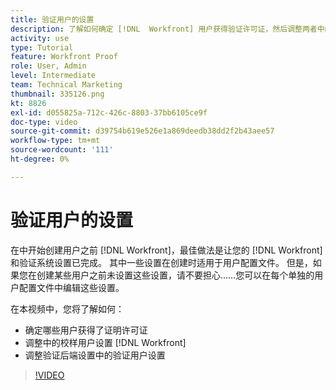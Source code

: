 ```yaml
---
title: 验证用户的设置
description: 了解如何确定 [!DNL  Workfront] 用户获得验证许可证，然后调整两者中的用户设置 [!DNL Workfront] 以及后端设置。
activity: use
type: Tutorial
feature: Workfront Proof
role: User, Admin
level: Intermediate
team: Technical Marketing
thumbnail: 335126.png
kt: 8826
exl-id: d055825a-712c-426c-8803-37bb6105ce9f
doc-type: video
source-git-commit: d39754b619e526e1a869deedb38dd2f2b43aee57
workflow-type: tm+mt
source-wordcount: '111'
ht-degree: 0%

---
```


# 验证用户的设置

在中开始创建用户之前 [!DNL  Workfront]，最佳做法是让您的 [!DNL Workfront] 和验证系统设置已完成。 其中一些设置在创建时适用于用户配置文件。 但是，如果您在创建某些用户之前未设置这些设置，请不要担心……您可以在每个单独的用户配置文件中编辑这些设置。


在本视频中，您将了解如何：

* 确定哪些用户获得了证明许可证
* 调整中的校样用户设置 [!DNL  Workfront]
* 调整验证后端设置中的验证用户设置

>[!VIDEO](https://video.tv.adobe.com/v/335126/?quality=12)

<!--
Lean More URLs
-->
